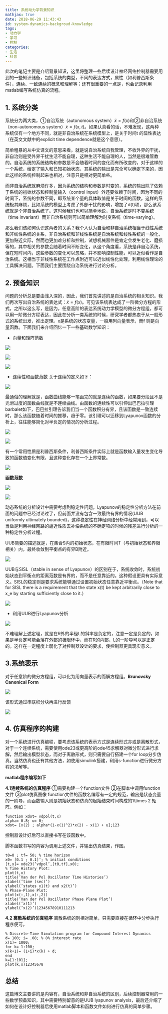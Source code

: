 ```yaml
---
title: 系统动力学背景知识
mathjax: true
date: 2018-06-29 11:43:43
id: system-dynamics-backgroud-knowledge
tags:
- 动力学
- 学习
- 控制
categories:
- 生活
- 科普
---
```


此次的笔记主要是介绍背景知识，这里将整理一些后续设计神经网络控制器需要用到的一些知识储备，包括系统的类型，不同的表达方式，属性（如利普西斯条件），连续、一致连续的概念和理解等；还有很重要的一点是，也会记录利用matlab编写系统仿真的流程。

<!---more--->

## 1. 系统分类

系统分为两大类，①自治系统（autonomous system）$\dot{x}=f(x)$和②非自治系统（non-autonomous system）$\dot{x}=f(x,t)$。如果认真看的话，不难发现，这两种系统仅有一个地方不同，就是非自治系统在系统模型上，是关于时间t 的显性表达（在英文文献中的explicit time dependence就是这个意思）。

简单粗暴的从中文译文的意思来看，就是说自治系统自我管理，不收外界的干扰，非自治则是受外界干扰生活不能自理，这种生活不能自理的人，当然是很难管教的。自治系统的系统结构和参数是不会随着时间的变化而有所改变的，对于这样的一个系统，给定了输入和已知初始状态，其系统的输出是完全可以确定下来的，因此这样的系统控制起来也相对，注意只是相对更简单些。

而非自治系统就麻烦许多，因为系统的结构和参数是时变的，系统的输出除了依赖于系统的初始状态和控制量输入（control input）外还要依赖于时间，因为不同的时间下，系统的参数不同，即系统某个量的具体取值是关于时间的函数。这样的系统极其麻烦，比如系统的模型上考虑了外部干扰的影响，增加了d(t)项，那么该系统就是个非自治系统了。这时候我们也可以简单地说，自治系统是时不变系统（time invariant）而非自治系统则可以简单理解为时变系统（time-varying）。

那么我们该如何认识这两者的关系？我个人认为自治和非自治系统相当于线性系统和非线性系统的关系，非自治系统和非线性系统是自治系统和线性系统的一般化，更加贴近实际，然而也更加难分析和控制，试想机械器件是肯定会发生老化、磨损等的，其中相关的参数会随着时间不断变化，从这个角度看，系统是非自治系统，但在短时间内，这些参数的变化可以忽略，并不影响控制性能，可以近似看作是自治系统。这相当于非线性系统在工作点附近可以近似线性化处理，利用线性理论的工具解决问题。下面我们主要围绕自治系统进行讨论分析。

## 2. 预备知识

问题的分析总是要由浅入深的，因此，我们首先讲述的是自治系统的相关知识。我们再次写出自治系统的表达式：$\dot{x}=f(x)$。可见该系统表达成了一阶微分方程的形式，之所以这么写，是因为，任意高阶的表达系统动力学模型的微分方程组，都可以用一阶微分方程表达，因此在分析一类系统的时候，研究学者都热衷于从一般形式的系统出发，推出定理。x是系统的状态变量，一般用列向量表示，而f 则是向量函数。下面我们来介绍回忆一下一些基础数学知识：

- 向量和矩阵范数 

![](http://img.shihuidaren.cn/control/13.png) 

![](http://img.shihuidaren.cn/control/131.png)

![](http://img.shihuidaren.cn/control/132.png) 

- 连续性和函数范数 
  关于连续的定义如下： 

![](http://img.shihuidaren.cn/control/14.png) 

最通俗的理解就是，函数曲线能够一笔画完的就是连续的函数，如果要分段且不是光滑过度的函数曲线就是不连续曲线。由函数的连续性可以引伸出巴巴拉引理barbalet如下，巴巴拉引理告诉我们当一个函数积分有界，且该函数是一致连续时，那么该函数随着时间的推移，趋于零。该引理可以迁移到Lyapunov函数的分析上，往往能够简化对半负定的情况的分析过程。 

![](http://img.shihuidaren.cn/control/15.png) 

![](http://img.shihuidaren.cn/control/16.png) 

有一个常用性质是利普西斯条件，利普西斯条件实际上就是函数输入量发生变化导致的函数值变化有限，且这种变化存在一个上界常数。 

![](http://img.shihuidaren.cn/control/17.png) 

**函数范数** 

![](http://img.shihuidaren.cn/control/18.png) 

![](http://img.shihuidaren.cn/control/19.png) 

动态系统的分析设计中需要考虑到稳定性问题，Lyapunov的稳定性分析方法在前面的问题中已经讨论过了，但前面并没有包含一致最终有界的情况(UUB uniformly ultimately bounded)，这种稳定性在神经网络分析中经常用到，可以当做是利用神经网路的逼近性质去补偿系统的不确定项的时候的残差进行分析的一种稳定性分析过程。

UUB简要的描述就是，在集合S内的初始状态，在有限时间T（与初始状态和界限相关）内，最终收敛到平衡点的有界B附近。 

![](http://img.shihuidaren.cn/control/20.png) 

UUB与SISL（stable in sense of Lyapunov）的区别在于，系统收敛时，系统初始状态到平衡点的距离范数是有界的，而不是任意靠近的。这种假设更具有实际意义。SISL的稳定则是要求系统能够通过设置初始状态任意靠近平衡点。（Note that for SISL there is a requirement that the state x(t) be kept arbitrarily close to x_e by starting sufficiently close to it.） 

![](http://img.shihuidaren.cn/control/21.png) 

- 利用UUB进行Lyapunov分析 

![](http://img.shihuidaren.cn/control/22.png) 

不难理解上述定理，就是在R外的半径L的斜率是负定的，注意一定是负定的，如果是半负定可能会落在外部的极限环中，而在R的内部，L的一阶导可以是正定的。这样在一定程度上弱化了对控制器设计的要求，使控制器更具现实意义。

## 3.系统表示

对于任意阶的微分方程组，可以化为用向量表示的而解方程组。**Brunovsky Canonical Form** 

![](http://img.shihuidaren.cn/control/23.png) 

该形式通过串联积分块再进行反馈 

![](http://img.shihuidaren.cn/control/24.png) 

## 4. 仿真程序的构建

对一个系统进行仿真编程，要考虑该系统的表示方式是连续形式亦或是离散形式，对于一个连续系统，需要使用ode23或更高阶的ode45求解器对微分形式进行求解，然后输出模型状态，而对于离散形式，则只需要自行搭建一个for loop分步仿真。当然仿真也还有其他方法，如使用simulink搭建，利用s-function进行微分方程的求解等。

**matlab程序编写如下**

**4.1连续系统的仿真程序** 
①需要构建一个function文件 
②在脚本中调用function文件 
③plot仿真图像 
function文件的函数名编写有一定的规范，输出是状态变量的一阶导，而函数输入则是初始状态和仿真的起始结束时间构成的1\times 2 矩阵。例如：

```
function xdot= vdpol(t,x)
alpha= 0.8; u= 0;
xdot= [x(2) ; alpha*(1-x(1)^2)*x(2) - x(1) + u];123
```

控制器设计好后可以直接书写在该函数中。

脚本函数书写的内容为调用上述文件，并输出仿真结果，作图。

```
t0=0 ; tf= 50; % time horizon
x0= [0.1 ; 0.1]’; % initial conditions
[t,x]= ode23(’vdpol’,[t0,tf],x0);
% Time History Plot:
plot(t,x)
title(’Van der Pol Oscillator Time Histories’)
xlabel(’time (sec)’)
ylabel(’states x1(t) and x2(t)’)
% Phase-Plane Plot:
plot(x(:,1),x(:,2))
title(’Van der Pol Oscillator Phase Plane Plot’)
xlabel(’x(1)’)
ylabel(’x(2)’)12345678910111213
```

**4.2 离散系统的仿真程序** 
离散系统的则相对简单，只需要直接在循环中分步执行程序便可。

```
% Discrete-Time Simulation program for Compound Interest Dynamics
d= 100; i= .08; % 8% interest rate
x(1)= 1000;
for k= 1:100;
x(k+1)= (1+i)*x(k) + d;
end
k=[1:101];
plot(k,x)12345678
```

## 总结

这篇博文主要讲的是内容有，自治系统和非自治系统的区别，后续控制器常用的一些数学预备知识，其中需要特别留意的是UUB lyapunov analysis，最后还介绍了如何在设计好控制器后使用matlab脚本和函数文件如何进行仿真的简单步骤。